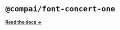 # `@compai/font-concert-one`

[**Read the docs &rarr;**](https://components.ai/docs/typefaces/concert-one)
